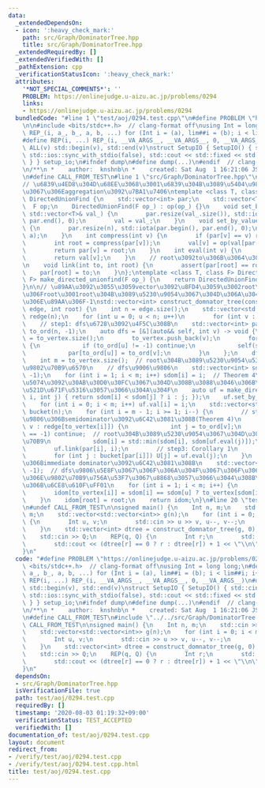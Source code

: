 ```yaml
---
data:
  _extendedDependsOn:
  - icon: ':heavy_check_mark:'
    path: src/Graph/DominatorTree.hpp
    title: src/Graph/DominatorTree.hpp
  _extendedRequiredBy: []
  _extendedVerifiedWith: []
  _pathExtension: cpp
  _verificationStatusIcon: ':heavy_check_mark:'
  attributes:
    '*NOT_SPECIAL_COMMENTS*': ''
    PROBLEM: https://onlinejudge.u-aizu.ac.jp/problems/0294
    links:
    - https://onlinejudge.u-aizu.ac.jp/problems/0294
  bundledCode: "#line 1 \"test/aoj/0294.test.cpp\"\n#define PROBLEM \"https://onlinejudge.u-aizu.ac.jp/problems/0294\"\
    \n\n#include <bits/stdc++.h>  // clang-format off\nusing Int = long long;\n#define\
    \ REP_(i, a_, b_, a, b, ...) for (Int i = (a), lim##i = (b); i < lim##i; i++)\n\
    #define REP(i, ...) REP_(i, __VA_ARGS__, __VA_ARGS__, 0, __VA_ARGS__)\n#define\
    \ ALL(v) std::begin(v), std::end(v)\nstruct SetupIO { SetupIO() { std::cin.tie(nullptr),\
    \ std::ios::sync_with_stdio(false), std::cout << std::fixed << std::setprecision(13);\
    \ } } setup_io;\n#ifndef dump\n#define dump(...)\n#endif  // clang-format on\n\
    \n/**\n *    author:  knshnb\n *    created: Sat Aug  1 16:21:06 JST 2020\n **/\n\
    \n#define CALL_FROM_TEST\n#line 1 \"src/Graph/DominatorTree.hpp\"\n/// @docs src/Graph/DominatorTree.md\n\
    // \u6839\u4ED8\u304D\u68EE\u3068\u3001\u6839\u304B\u3089\u5404\u9802\u70B9\u307E\
    \u3067\u306Eaggregation\u3092\u7BA1\u7406\ntemplate <class T, class F> struct\
    \ DirectedUnionFind {\n    std::vector<int> par;\n    std::vector<T> val;\n  \
    \  F op;\n    DirectedUnionFind(F op_) : op(op_) {}\n    void set_by_vector(const\
    \ std::vector<T>& val_) {\n        par.resize(val_.size()), std::iota(par.begin(),\
    \ par.end(), 0);\n        val = val_;\n    }\n    void set_by_value(int n, T a)\
    \ {\n        par.resize(n), std::iota(par.begin(), par.end(), 0);\n        val.resize(n,\
    \ a);\n    }\n    int compress(int v) {\n        if (par[v] == v) return v;\n\
    \        int root = compress(par[v]);\n        val[v] = op(val[par[v]], val[v]);\n\
    \        return par[v] = root;\n    }\n    int eval(int v) {\n        compress(v);\n\
    \        return val[v];\n    }\n    // root\u3092to\u306B\u3064\u306A\u3052\u308B\
    \n    void link(int to, int root) {\n        assert(par[root] == root);\n    \
    \    par[root] = to;\n    }\n};\ntemplate <class T, class F> DirectedUnionFind<T,\
    \ F> make_directed_unionfind(F op_) {\n    return DirectedUnionFind<T, F>(op_);\n\
    }\n\n// \u89AA\u3092\u3055\u3059vector\u3092\u8FD4\u3059\u3002root\u306E\u89AA\
    \u306Froot\u3001root\u304B\u3089\u5230\u9054\u3067\u304D\u306A\u3044\u9802\u70B9\
    \u306E\u89AA\u306F-1\nstd::vector<int> construct_domnator_tree(const std::vector<std::vector<int>>&\
    \ edge, int root) {\n    int n = edge.size();\n    std::vector<std::vector<int>>\
    \ redge(n);\n    for (int u = 0; u < n; u++)\n        for (int v : edge[u]) redge[v].push_back(u);\n\
    \    // step1: dfs\u6728\u3092\u4F5C\u308B\n    std::vector<int> par(n, -1), to_vertex,\
    \ to_ord(n, -1);\n    auto dfs = [&](auto&& self, int v) -> void {\n        to_ord[v]\
    \ = to_vertex.size();\n        to_vertex.push_back(v);\n        for (int u : edge[v])\
    \ {\n            if (to_ord[u] != -1) continue;\n            self(self, u);\n\
    \            par[to_ord[u]] = to_ord[v];\n        }\n    };\n    dfs(dfs, root);\n\
    \    int m = to_vertex.size();  // root\u304B\u3089\u5230\u9054\u53EF\u80FD\u306A\
    \u9802\u70B9\u6570\n    // dfs\u9006\u9806\n    std::vector<int> sdom(m), U(m,\
    \ -1);\n    for (int i = 1; i < m; i++) sdom[i] = i;  // Theorem 4\u306E\u5DE6\
    \u5074\u3092\u30AB\u30D0\u30FC\u3067\u304D\u308B\u3088\u3046\u306B\u3001i\u3067\
    \u521D\u671F\u5316\u3057\u3066\u304A\u304F\n    auto uf = make_directed_unionfind<int>([&](int\
    \ i, int j) { return sdom[i] < sdom[j] ? i : j; });\n    uf.set_by_value(m, 0);\n\
    \    for (int i = 0; i < m; i++) uf.val[i] = i;\n    std::vector<std::vector<int>>\
    \ bucket(n);\n    for (int i = m - 1; i >= 1; i--) {\n        // step2: dfs\u9006\
    \u9806\u306Bsemidominator\u3092\u6C42\u3081\u308B(Theorem 4)\n        for (int\
    \ v : redge[to_vertex[i]]) {\n            int j = to_ord[v];\n            if (j\
    \ == -1) continue;  // root\u304B\u3089\u5230\u9054\u3067\u304D\u306A\u3044\u9802\
    \u70B9\n            sdom[i] = std::min(sdom[i], sdom[uf.eval(j)]);\n        }\n\
    \        uf.link(par[i], i);\n        // step3: Corollary 1\n        bucket[sdom[i]].push_back(i);\n\
    \        for (int j : bucket[par[i]]) U[j] = uf.eval(j);\n    }\n    // dfs\u9806\
    \u306Bimmediate dominator\u3092\u6C42\u3081\u308B\n    std::vector<int> idom(n,\
    \ -1);  // dfs\u9806\u5E8F\u3067\u306F\u306A\u304F\u3067\u306F\u306A\u304F\u5143\
    \u306E\u9802\u70B9\u756A\u53F7\u3067\u8868\u3057\u3066\u3044\u308B\u3053\u3068\
    \u306B\u6CE8\u610F\uFF01\n    for (int i = 1; i < m; i++) {\n        int u = U[i];\n\
    \        idom[to_vertex[i]] = sdom[i] == sdom[u] ? to_vertex[sdom[i]] : idom[to_vertex[u]];\n\
    \    }\n    idom[root] = root;\n    return idom;\n}\n#line 20 \"test/aoj/0294.test.cpp\"\
    \n#undef CALL_FROM_TEST\n\nsigned main() {\n    Int n, m;\n    std::cin >> n >>\
    \ m;\n    std::vector<std::vector<int>> g(n);\n    for (int i = 0; i < m; i++)\
    \ {\n        Int u, v;\n        std::cin >> u >> v, u--, v--;\n        g[u].push_back(v);\n\
    \    }\n    std::vector<int> dtree = construct_domnator_tree(g, 0);\n    Int Q;\n\
    \    std::cin >> Q;\n    REP(q, Q) {\n        Int r;\n        std::cin >> r, r--;\n\
    \        std::cout << (dtree[r] == 0 ? r : dtree[r]) + 1 << \"\\n\";\n    }\n\
    }\n"
  code: "#define PROBLEM \"https://onlinejudge.u-aizu.ac.jp/problems/0294\"\n\n#include\
    \ <bits/stdc++.h>  // clang-format off\nusing Int = long long;\n#define REP_(i,\
    \ a_, b_, a, b, ...) for (Int i = (a), lim##i = (b); i < lim##i; i++)\n#define\
    \ REP(i, ...) REP_(i, __VA_ARGS__, __VA_ARGS__, 0, __VA_ARGS__)\n#define ALL(v)\
    \ std::begin(v), std::end(v)\nstruct SetupIO { SetupIO() { std::cin.tie(nullptr),\
    \ std::ios::sync_with_stdio(false), std::cout << std::fixed << std::setprecision(13);\
    \ } } setup_io;\n#ifndef dump\n#define dump(...)\n#endif  // clang-format on\n\
    \n/**\n *    author:  knshnb\n *    created: Sat Aug  1 16:21:06 JST 2020\n **/\n\
    \n#define CALL_FROM_TEST\n#include \"../../src/Graph/DominatorTree.hpp\"\n#undef\
    \ CALL_FROM_TEST\n\nsigned main() {\n    Int n, m;\n    std::cin >> n >> m;\n\
    \    std::vector<std::vector<int>> g(n);\n    for (int i = 0; i < m; i++) {\n\
    \        Int u, v;\n        std::cin >> u >> v, u--, v--;\n        g[u].push_back(v);\n\
    \    }\n    std::vector<int> dtree = construct_domnator_tree(g, 0);\n    Int Q;\n\
    \    std::cin >> Q;\n    REP(q, Q) {\n        Int r;\n        std::cin >> r, r--;\n\
    \        std::cout << (dtree[r] == 0 ? r : dtree[r]) + 1 << \"\\n\";\n    }\n\
    }\n"
  dependsOn:
  - src/Graph/DominatorTree.hpp
  isVerificationFile: true
  path: test/aoj/0294.test.cpp
  requiredBy: []
  timestamp: '2020-08-03 01:19:32+09:00'
  verificationStatus: TEST_ACCEPTED
  verifiedWith: []
documentation_of: test/aoj/0294.test.cpp
layout: document
redirect_from:
- /verify/test/aoj/0294.test.cpp
- /verify/test/aoj/0294.test.cpp.html
title: test/aoj/0294.test.cpp
---
```

